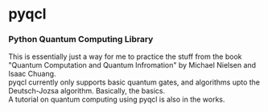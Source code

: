# pyqcl
### Python Quantum Computing Library

This is essentially just a way for me to practice the stuff from the book "Quantum Computation and Quantum Infromation" by Michael Nielsen and Isaac Chuang.<br>
pyqcl currently only supports basic quantum gates, and algorithms upto the Deutsch-Jozsa algorithm. Basically, the basics.<br>
A tutorial on quantum computing using pyqcl is also in the works.
